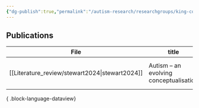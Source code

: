 ```yaml
---
{"dg-publish":true,"permalink":"/autism-research/researchgroups/king-college-london/"}
---
```


## Publications

| File                                              | title                                  | published | journal                                                      | Paper_type     | DOI                                                                                   |
| ------------------------------------------------- | -------------------------------------- | --------- | ------------------------------------------------------------ | -------------- | ------------------------------------------------------------------------------------- |
| [[Literature_review/stewart2024\|stewart2024]] | Autism – an evolving conceptualisation | 2024      | Approche Neuropsychologique des Apprentissages Chez L'Enfant | journalArticle | https://kclpure.kcl.ac.uk/portal/en/publications/autism-an-evolving-conceptualisation |

{ .block-language-dataview}